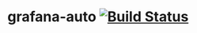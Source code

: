 # grafana-auto [![Build Status](https://travis-ci.org/fg2it/grafana-auto.svg?branch=master)](https://travis-ci.org/fg2it/grafana-auto)
